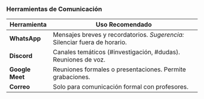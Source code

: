 ### Herramientas de Comunicación  
| Herramienta       | Uso Recomendado                                                                 |
|-------------------|---------------------------------------------------------------------------------|
| **WhatsApp**      | Mensajes breves y recordatorios. *Sugerencia:* Silenciar fuera de horario.      |
| **Discord**       | Canales temáticos (#investigación, #dudas). Reuniones de voz.                   |
| **Google Meet**   | Reuniones formales o presentaciones. Permite grabaciones.                       |
| **Correo**        | Solo para comunicación formal con profesores.                                   |
